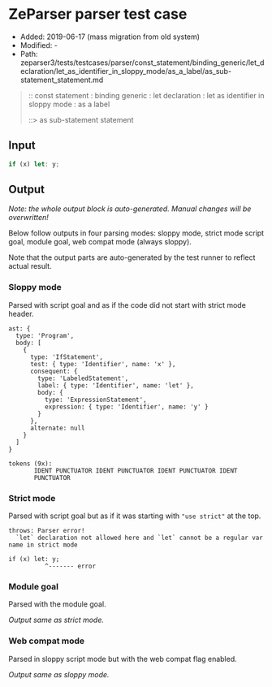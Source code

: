 # ZeParser parser test case

- Added: 2019-06-17 (mass migration from old system)
- Modified: -
- Path: zeparser3/tests/testcases/parser/const_statement/binding_generic/let_declaration/let_as_identifier_in_sloppy_mode/as_a_label/as_sub-statement_statement.md

> :: const statement : binding generic : let declaration : let as identifier in sloppy mode : as a label
>
> ::> as sub-statement statement

## Input

`````js
if (x) let: y;
`````

## Output

_Note: the whole output block is auto-generated. Manual changes will be overwritten!_

Below follow outputs in four parsing modes: sloppy mode, strict mode script goal, module goal, web compat mode (always sloppy).

Note that the output parts are auto-generated by the test runner to reflect actual result.

### Sloppy mode

Parsed with script goal and as if the code did not start with strict mode header.

`````
ast: {
  type: 'Program',
  body: [
    {
      type: 'IfStatement',
      test: { type: 'Identifier', name: 'x' },
      consequent: {
        type: 'LabeledStatement',
        label: { type: 'Identifier', name: 'let' },
        body: {
          type: 'ExpressionStatement',
          expression: { type: 'Identifier', name: 'y' }
        }
      },
      alternate: null
    }
  ]
}

tokens (9x):
       IDENT PUNCTUATOR IDENT PUNCTUATOR IDENT PUNCTUATOR IDENT
       PUNCTUATOR
`````

### Strict mode

Parsed with script goal but as if it was starting with `"use strict"` at the top.

`````
throws: Parser error!
  `let` declaration not allowed here and `let` cannot be a regular var name in strict mode

if (x) let: y;
          ^------- error
`````


### Module goal

Parsed with the module goal.

_Output same as strict mode._

### Web compat mode

Parsed in sloppy script mode but with the web compat flag enabled.

_Output same as sloppy mode._
